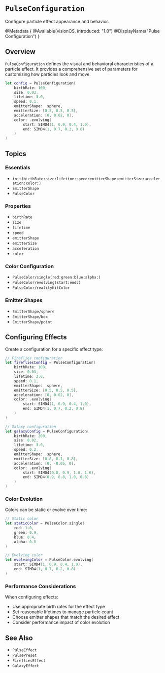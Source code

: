 # ``PulseConfiguration``

Configure particle effect appearance and behavior.

@Metadata {
    @Available(visionOS, introduced: "1.0")
    @DisplayName("Pulse Configuration")
}

## Overview

``PulseConfiguration`` defines the visual and behavioral characteristics of a particle effect. It provides a comprehensive set of parameters for customizing how particles look and move.

```swift
let config = PulseConfiguration(
    birthRate: 100,
    size: 0.03,
    lifetime: 3.0,
    speed: 0.1,
    emitterShape: .sphere,
    emitterSize: [0.5, 0.5, 0.5],
    acceleration: [0, 0.02, 0],
    color: .evolving(
        start: SIMD4(1, 0.9, 0.4, 1.0),
        end: SIMD4(1, 0.7, 0.2, 0.8)
    )
)
```

## Topics

### Essentials

- ``init(birthRate:size:lifetime:speed:emitterShape:emitterSize:acceleration:color:)``
- ``EmitterShape``
- ``PulseColor``

### Properties

- ``birthRate``
- ``size``
- ``lifetime``
- ``speed``
- ``emitterShape``
- ``emitterSize``
- ``acceleration``
- ``color``

### Color Configuration

- ``PulseColor/single(red:green:blue:alpha:)``
- ``PulseColor/evolving(start:end:)``
- ``PulseColor/realityKitColor``

### Emitter Shapes

- ``EmitterShape/sphere``
- ``EmitterShape/box``
- ``EmitterShape/point``

## Configuring Effects

Create a configuration for a specific effect type:

```swift
// Fireflies configuration
let firefliesConfig = PulseConfiguration(
    birthRate: 100,
    size: 0.03,
    lifetime: 3.0,
    speed: 0.1,
    emitterShape: .sphere,
    emitterSize: [0.5, 0.5, 0.5],
    acceleration: [0, 0.02, 0],
    color: .evolving(
        start: SIMD4(1, 0.9, 0.4, 1.0),
        end: SIMD4(1, 0.7, 0.2, 0.8)
    )
)

// Galaxy configuration
let galaxyConfig = PulseConfiguration(
    birthRate: 200,
    size: 0.02,
    lifetime: 3.0,
    speed: 0.2,
    emitterShape: .sphere,
    emitterSize: [0.8, 0.1, 0.8],
    acceleration: [0, -0.05, 0],
    color: .evolving(
        start: SIMD4(0.8, 0.9, 1.0, 1.0),
        end: SIMD4(0.9, 0.8, 1.0, 0.8)
    )
)
```

### Color Evolution

Colors can be static or evolve over time:

```swift
// Static color
let staticColor = PulseColor.single(
    red: 1.0,
    green: 0.9,
    blue: 0.4,
    alpha: 0.8
)

// Evolving color
let evolvingColor = PulseColor.evolving(
    start: SIMD4(1, 0.9, 0.4, 1.0),
    end: SIMD4(1, 0.7, 0.2, 0.8)
)
```

### Performance Considerations

When configuring effects:
- Use appropriate birth rates for the effect type
- Set reasonable lifetimes to manage particle count
- Choose emitter shapes that match the desired effect
- Consider performance impact of color evolution

## See Also

- ``PulseEffect``
- ``PulsePreset``
- ``FirefliesEffect``
- ``GalaxyEffect`` 